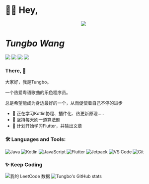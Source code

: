 # 👋🏻 Hey,
<!-- 贪吃蛇绿点 -->
<div align="center"><img src="https://cdn.jsdelivr.net/gh/wwyyxxx/wwyyxxx/contribution-snake/github-contribution-grid-snake.svg" /></div>

# ***Tungbo Wang***
![](https://img.shields.io/badge/Android-Developer-brightgreen) ![](https://img.shields.io/badge/Kotlin-Lover-blueviolet) ![](https://img.shields.io/badge/Java-Enthusiast-yellow) ![](https://img.shields.io/badge/Exp-3+yrs-red)
### There, 👋

大家好，我是Tungbo。

一个热爱粤语歌曲的乐色程序员。

总是希望能成为身边最好的一个，从而促使着自己不停的进步


- 🔭 正在学习Kotlin协程、插件化、热更新原理.....
- 🌱 坚持每天刷一道算法题
- 🌱 计划开始学习Flutter，并输出文章

### 🛠️ Languages and Tools:
![Java](https://img.shields.io/badge/-Java-%23E34C26?style=flat&logo=Java&logoColor=ffffff)
![Kotlin](https://img.shields.io/badge/-Kotlin-%23197CBE?style=flat&logo=Kotlin)
![JavaScript](https://img.shields.io/badge/-JavaScript-%23F7DF1C?style=flat&logo=javascript&logoColor=000000&labelColor=%23ECD83E&color=%23ECD83E)
![Flutter](https://img.shields.io/badge/-Flutter.js-%230B6948?logoColor=4FC08D&style=flat&logo=Flutter) 
![Jetpack](https://img.shields.io/badge/-Jetpack-%23CB6498?style=flat&logo=JetpackCompose&logoColor=ffffff)
![VS Code](https://img.shields.io/badge/-VSCode-%230066B8?style=flat&logo=visual-studio-code)
![Git](https://img.shields.io/badge/-Git-%23ED5A47?style=flat&logo=git&logoColor=%23ffffff)


### ✨ Keep Coding

![我的 LeetCode 数据](https://stats.justsong.cn/api/leetcode/?username=Tungbo&cn=true)  ![Tungbo's GitHub stats](https://github-readme-stats.vercel.app/api?username=wwyyxxx&count_private=true&show_icons=true)

<!-- 热门语言卡片 -->
<!-- ![Top Langs](https://github-readme-stats.vercel.app/api/top-langs/?username=wwyyxxx) -->


